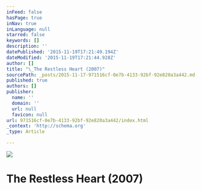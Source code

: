 ```yaml
---
inFeed: false
hasPage: true
inNav: true
inLanguage: null
starred: false
keywords: []
description: ''
datePublished: '2015-11-19T17:21:49.194Z'
dateModified: '2015-11-19T17:21:44.928Z'
author: []
title: "\_The Restless Heart (2007)"
sourcePath: _posts/2015-11-17-971516cf-0e7b-4133-92bf-92e820a3a442.md
published: true
authors: []
publisher:
  name: ''
  domain: ''
  url: null
  favicon: null
url: 971516cf-0e7b-4133-92bf-92e820a3a442/index.html
_context: 'http://schema.org'
_type: Article

---
```

![](https://the-grid-user-content.s3-us-west-2.amazonaws.com/f641588c-cbfb-4873-85ef-a5b6b73ed400.jpg)

# The Restless Heart (2007)